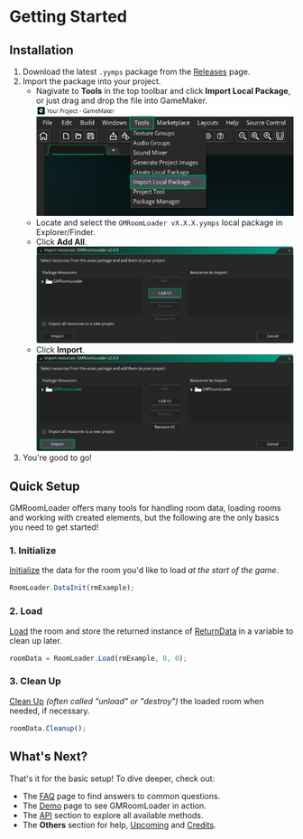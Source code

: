 # Getting Started

## Installation
1. Download the latest `.yymps` package from the [Releases](https://github.com/glebtsereteli/GMRoomLoader/releases) page.
2. Import the package into your project.
    * Nagivate to __Tools__ in the top toolbar and click __Import Local Package__, or just drag and drop the file into GameMaker.
    ![alt text](import01.png)
    * Locate and select the `GMRoomLoader vX.X.X.yymps` local package in Explorer/Finder.
    * Click __Add All__.
    ![alt text](import02.png)
    * Click __Import__.
    ![alt text](import03.png)
3. You're good to go!

## Quick Setup
GMRoomLoader offers many tools for handling room data, loading rooms and working with created elements, but the following are the only basics you need to get started!

### 1. Initialize
[Initialize](/pages/api/roomloader/#initialization) the data for the room you'd like to load *at the start of the game*.
```js
RoomLoader.DataInit(rmExample);
```
### 2. Load
[Load](/pages/api/roomloader/#load) the room and store the returned instance of [ReturnData](/pages/api/returndata) in a variable to clean up later.
```js
roomData = RoomLoader.Load(rmExample, 0, 0);
```
### 3. Clean Up
[Clean Up](/pages/api/returndata/#cleanup) *(often called "unload" or "destroy")* the loaded room when needed, if necessary.
```js
roomData.Cleanup();
```
## What's Next?
That's it for the basic setup! To dive deeper, check out:
* The [FAQ](/pages/home/faq) page to find answers to common questions.
* The [Demo](/pages/home/demo) page to see GMRoomLoader in action.
* The [API](/pages/api/overview) section to explore all available methods.
* The __Others__ section for help, [Upcoming](/pages/others/upcomingFeatures) and [Credits](/pages/others/credits).
